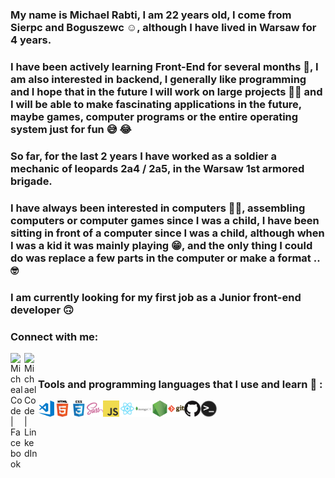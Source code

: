 ### My name is Michael Rabti, I am 22 years old, I come from Sierpc and Boguszewc ☺️, although I have lived in Warsaw for 4 years. 
### I have been actively learning Front-End for several months 🧐, I am also interested in backend, I generally like programming and I hope that in the future I will work on large projects 👨‍💻 and I will be able to make fascinating applications in the future, maybe games, computer programs or the entire operating system just for fun 😅 😂 
### So far, for the last 2 years I have worked as a soldier  a mechanic of leopards 2a4 / 2a5, in the Warsaw 1st armored brigade. 
### I have always been interested in computers 👨‍💻, assembling computers or computer games since I was a child, I have been sitting in front of a computer since I was a child, although when I was a kid it was mainly playing 😁, and the only thing I could do was replace a few parts in the computer or make a format .. 🤓 
### I am currently looking for my first job as a Junior front-end developer 🙃 


### Connect with me:

[<img align="left" alt="MichealCode | Facebook" target="_blank" width="22px" src="https://cdn.jsdelivr.net/npm/simple-icons@v3/icons/facebook.svg" />][facebook]
[<img align="left" alt="MichaelCode | LinkedIn" target="_blank" width="22px" src="https://cdn.jsdelivr.net/npm/simple-icons@v3/icons/linkedin.svg" />][linkedin]


<br />


### Tools and programming languages that I use and learn 📒 :

<img align="left" alt="Visual Studio Code" width="26px" src="https://raw.githubusercontent.com/github/explore/80688e429a7d4ef2fca1e82350fe8e3517d3494d/topics/visual-studio-code/visual-studio-code.png" />
<img align="left" alt="HTML5" width="26px" src="https://raw.githubusercontent.com/github/explore/80688e429a7d4ef2fca1e82350fe8e3517d3494d/topics/html/html.png" />
<img align="left" alt="CSS3" width="26px" src="https://raw.githubusercontent.com/github/explore/80688e429a7d4ef2fca1e82350fe8e3517d3494d/topics/css/css.png" />
<img align="left" alt="Sass" width="26px" src="https://raw.githubusercontent.com/github/explore/80688e429a7d4ef2fca1e82350fe8e3517d3494d/topics/sass/sass.png" />
<img align="left" alt="JavaScript" width="26px" src="https://raw.githubusercontent.com/github/explore/80688e429a7d4ef2fca1e82350fe8e3517d3494d/topics/javascript/javascript.png" />
<img align="left" alt="React" width="26px" src="https://raw.githubusercontent.com/github/explore/80688e429a7d4ef2fca1e82350fe8e3517d3494d/topics/react/react.png" />
<img align="left" alt="MongoDB" width="26px" src="https://raw.githubusercontent.com/github/explore/80688e429a7d4ef2fca1e82350fe8e3517d3494d/topics/mongodb/mongodb.png" />
<img align="left" alt="Node.js" width="26px" src="https://raw.githubusercontent.com/github/explore/80688e429a7d4ef2fca1e82350fe8e3517d3494d/topics/nodejs/nodejs.png" />
<img align="left" alt="Git" width="26px" src="https://raw.githubusercontent.com/github/explore/80688e429a7d4ef2fca1e82350fe8e3517d3494d/topics/git/git.png" />
<img align="left" alt="GitHub" width="26px" src="https://raw.githubusercontent.com/github/explore/78df643247d429f6cc873026c0622819ad797942/topics/github/github.png" />
<img align="left" alt="Terminal" width="26px" src="https://raw.githubusercontent.com/github/explore/80688e429a7d4ef2fca1e82350fe8e3517d3494d/topics/terminal/terminal.png" />


[linkedin]: https://www.linkedin.com/in/michael-rabti-50802b20b/
[facebook]: https://www.facebook.com/michael.rabti/
